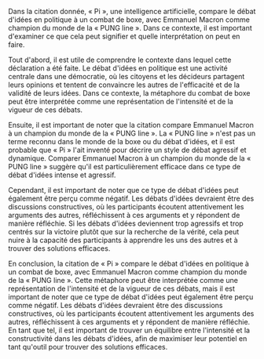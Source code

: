 Dans la citation donnée, « Pi », une intelligence artificielle, compare le débat d'idées en politique à un combat de boxe, avec Emmanuel Macron comme champion du monde de la « PUNG line ». Dans ce contexte, il est important d'examiner ce que cela peut signifier et quelle interprétation on peut en faire.

Tout d'abord, il est utile de comprendre le contexte dans lequel cette déclaration a été faite. Le débat d'idées en politique est une activité centrale dans une démocratie, où les citoyens et les décideurs partagent leurs opinions et tentent de convaincre les autres de l'efficacité et de la validité de leurs idées. Dans ce contexte, la métaphore du combat de boxe peut être interprétée comme une représentation de l'intensité et de la vigueur de ces débats.

Ensuite, il est important de noter que la citation compare Emmanuel Macron à un champion du monde de la « PUNG line ». La « PUNG line » n'est pas un terme reconnu dans le monde de la boxe ou du débat d'idées, et il est probable que « Pi » l'ait inventé pour décrire un style de débat agressif et dynamique. Comparer Emmanuel Macron à un champion du monde de la « PUNG line » suggère qu'il est particulièrement efficace dans ce type de débat d'idées intense et agressif.

Cependant, il est important de noter que ce type de débat d'idées peut également être perçu comme négatif. Les débats d'idées devraient être des discussions constructives, où les participants écoutent attentivement les arguments des autres, réfléchissent à ces arguments et y répondent de manière réfléchie. Si les débats d'idées deviennent trop agressifs et trop centrés sur la victoire plutôt que sur la recherche de la vérité, cela peut nuire à la capacité des participants à apprendre les uns des autres et à trouver des solutions efficaces.

En conclusion, la citation de « Pi » compare le débat d'idées en politique à un combat de boxe, avec Emmanuel Macron comme champion du monde de la « PUNG line ». Cette métaphore peut être interprétée comme une représentation de l'intensité et de la vigueur de ces débats, mais il est important de noter que ce type de débat d'idées peut également être perçu comme négatif. Les débats d'idées devraient être des discussions constructives, où les participants écoutent attentivement les arguments des autres, réfléchissent à ces arguments et y répondent de manière réfléchie. En tant que tel, il est important de trouver un équilibre entre l'intensité et la constructivité dans les débats d'idées, afin de maximiser leur potentiel en tant qu'outil pour trouver des solutions efficaces.